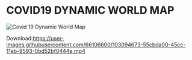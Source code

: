 # COVID19 DYNAMIC WORLD MAP
![Covid 19 Dynamic World Map](https://user-images.githubusercontent.com/66106600/103092570-ab50b880-45c5-11eb-9df8-3c0dadd50995.png)

Download:https://user-images.githubusercontent.com/66106600/103094673-55cbda00-45cc-11eb-9593-0bd52bf0444e.mp4
